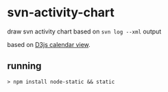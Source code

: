 svn-activity-chart
==================

draw svn activity chart based on `svn log --xml` output 

based on [D3js calendar view](http://bl.ocks.org/mbostock/4063318).

running
-------

```
> npm install node-static && static
```